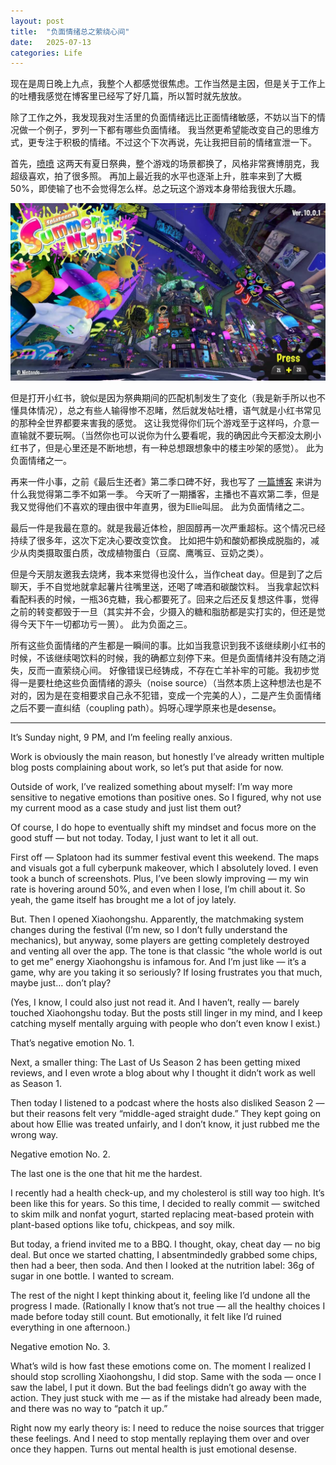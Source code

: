 ```yaml
---
layout: post
title:  "负面情绪总之萦绕心间"
date:   2025-07-13
categories: Life
---
```


现在是周日晚上九点，我整个人都感觉很焦虑。工作当然是主因，但是关于工作上的吐槽我感觉在博客里已经写了好几篇，所以暂时就先放放。

除了工作之外，我发现我对生活里的负面情绪远比正面情绪敏感，不妨以当下的情况做一个例子，罗列一下都有哪些负面情绪。
我当然更希望能改变自己的思维方式，更专注于积极的情绪。不过这个下次再说，先让我把目前的情绪宣泄一下。

首先，<a href="https://zseun.github.io/life/2025/06/16/journal_11.html" target="_blank" rel="noopener noreferrer">喷喷</a>
这两天有夏日祭典，整个游戏的场景都换了，风格非常赛博朋克，我超级喜欢，拍了很多照。
再加上最近我的水平也逐渐上升，胜率来到了大概50%，即使输了也不会觉得怎么样。总之玩这个游戏本身带给我很大乐趣。

![pic](/image/jpg_2.jpg)

但是打开小红书，貌似是因为祭典期间的匹配机制发生了变化（我是新手所以也不懂具体情况），总之有些人输得惨不忍睹，然后就发帖吐槽，语气就是小红书常见的那种全世界都要来害我的感觉。
这让我觉得你们玩个游戏至于这样吗，介意一直输就不要玩啊。（当然你也可以说你为什么要看呢，我的确因此今天都没太刷小红书了，但是心里还是不断地想，有一种总想跟想象中的楼主吵架的感觉）。
此为负面情绪之一。

再来一件小事，之前《最后生还者》第二季口碑不好，我也写了
<a href="https://zseun.github.io/life/2025/05/26/journal_4.html" target="_blank" rel="noopener noreferrer">一篇博客</a>
来讲为什么我觉得第二季不如第一季。
今天听了一期播客，主播也不喜欢第二季，但是我又觉得他们不喜欢的理由很中年直男，很为Ellie叫屈。
此为负面情绪之二。

最后一件是我最在意的。就是我最近体检，胆固醇再一次严重超标。这个情况已经持续了很多年，这次下定决心要改变饮食。
比如把牛奶和酸奶都换成脱脂的，减少从肉类摄取蛋白质，改成植物蛋白（豆腐、鹰嘴豆、豆奶之类）。

但是今天朋友邀我去烧烤，我本来觉得也没什么，当作cheat day。但是到了之后聊天，手不自觉地就拿起薯片往嘴里送，还喝了啤酒和碳酸饮料。
当我拿起饮料看配料表的时候，一瓶36克糖，我心都要死了。回来之后还反复想这件事，觉得之前的转变都毁于一旦（其实并不会，少摄入的糖和脂肪都是实打实的，但还是觉得今天下午一切都功亏一篑）。
此为负面之三。

所有这些负面情绪的产生都是一瞬间的事。比如当我意识到我不该继续刷小红书的时候，不该继续喝饮料的时候，我的确都立刻停下来。但是负面情绪并没有随之消失，反而一直萦绕心间。
好像错误已经铸成，不存在亡羊补牢的可能。我初步觉得一是要杜绝这些负面情绪的源头（noise source）（当然本质上这种想法也是不对的，因为是在变相要求自己永不犯错，变成一个完美的人），二是产生负面情绪之后不要一直纠结（coupling path）。妈呀心理学原来也是desense。

---

It’s Sunday night, 9 PM, and I’m feeling really anxious.

Work is obviously the main reason, but honestly I’ve already written multiple blog posts complaining about work, so let’s put that aside for now.

Outside of work, I’ve realized something about myself: I’m way more sensitive to negative emotions than positive ones. So I figured, why not use my current mood as a case study and just list them out?

Of course, I do hope to eventually shift my mindset and focus more on the good stuff — but not today.
Today, I just want to let it all out.

First off — Splatoon had its summer festival event this weekend. The maps and visuals got a full cyberpunk makeover, which I absolutely loved. I even took a bunch of screenshots.
Plus, I’ve been slowly improving — my win rate is hovering around 50%, and even when I lose, I’m chill about it.
So yeah, the game itself has brought me a lot of joy lately.

But.
Then I opened Xiaohongshu. Apparently, the matchmaking system changes during the festival 
(I’m new, so I don’t fully understand the mechanics), but anyway, some players are getting completely destroyed and venting all over the app.
The tone is that classic “the whole world is out to get me” energy Xiaohongshu is infamous for.
And I’m just like — it’s a game, why are you taking it so seriously? 
If losing frustrates you that much, maybe just… don’t play?

(Yes, I know, I could also just not read it. And I haven’t, really — barely touched Xiaohongshu today. 
But the posts still linger in my mind, and I keep catching myself mentally arguing with people who don’t even know I exist.)

That’s negative emotion No. 1.

Next, a smaller thing: The Last of Us Season 2 has been getting mixed reviews, 
and I even wrote a blog about why I thought it didn’t work as well as Season 1.

Then today I listened to a podcast where the hosts also disliked Season 2 — but their reasons felt very “middle-aged straight dude.”
They kept going on about how Ellie was treated unfairly, and I don’t know, it just rubbed me the wrong way.

Negative emotion No. 2.

The last one is the one that hit me the hardest.

I recently had a health check-up, and my cholesterol is still way too high. It’s been like this for years.
So this time, I decided to really commit — switched to skim milk and nonfat yogurt, 
started replacing meat-based protein with plant-based options like tofu, chickpeas, and soy milk.

But today, a friend invited me to a BBQ. I thought, okay, cheat day — no big deal.
But once we started chatting, I absentmindedly grabbed some chips, then had a beer, then soda.
And then I looked at the nutrition label: 36g of sugar in one bottle. I wanted to scream.

The rest of the night I kept thinking about it, feeling like I’d undone all the progress I made.
(Rationally I know that’s not true — all the healthy choices I made before today still count. 
But emotionally, it felt like I’d ruined everything in one afternoon.)

Negative emotion No. 3.

What’s wild is how fast these emotions come on.
The moment I realized I should stop scrolling Xiaohongshu, I did stop. Same with the soda — once I saw the label, I put it down.
But the bad feelings didn’t go away with the action.
They just stuck with me — as if the mistake had already been made, and there was no way to “patch it up.”

Right now my early theory is: I need to reduce the noise sources that trigger these feelings.
And I need to stop mentally replaying them over and over once they happen.
Turns out mental health is just emotional desense.



